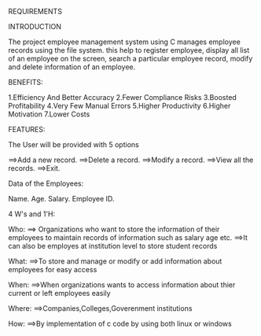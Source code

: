 REQUIREMENTS

INTRODUCTION

The project employee management system using C manages employee records using the file system. this help to register employee, display all list of an employee on the screen, search a particular employee record, modify and delete information of an employee.

BENEFITS:

1.Efficiency And Better Accuracy 
2.Fewer Compliance Risks 
3.Boosted Profitability 
4.Very Few Manual Errors 
5.Higher Productivity 
6.Higher Motivation 
7.Lower Costs

FEATURES:

The User will be provided with 5 options

==>Add a new record.
==>Delete a record. 
==>Modify a record. 
==>View all the records. 
==>Exit.

Data of the Employees:

Name. Age. Salary. Employee ID.

4 W's and 1'H:

Who:
==> Organizations who want to store the information of their employees to maintain records of information such as salary age etc. ==>It can also be employes at institution level to store student records

What:
==>To store and manage or modify or add information about employees for easy access

When:
==>When organizations wants to access information about thier current or left employees easily

Where:
==>Companies,Colleges,Goverenment institutions

How: 
==>By implementation of c code by using both linux or windows
